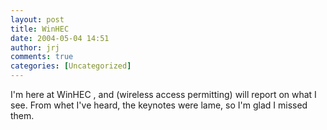 ```yaml
---
layout: post
title: WinHEC
date: 2004-05-04 14:51
author: jrj
comments: true
categories: [Uncategorized]
---
```

I'm here at WinHEC , and (wireless access permitting) will report on what I see. From whet I've heard, the keynotes were lame, so I'm glad I missed them.
